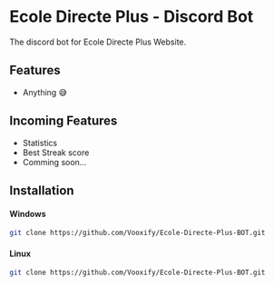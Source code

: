 
# Ecole Directe Plus - Discord Bot

The discord bot for Ecole Directe Plus Website.
## Features 

- Anything 😅

## Incoming Features

- Statistics
- Best Streak score
- Comming soon...

## Installation
####  Windows

```bash
git clone https://github.com/Vooxify/Ecole-Directe-Plus-BOT.git 
```

#### Linux
```sh
git clone https://github.com/Vooxify/Ecole-Directe-Plus-BOT.git
```
